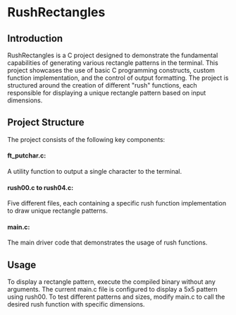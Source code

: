 # RushRectangles
## Introduction
RushRectangles is a C project designed to demonstrate the fundamental capabilities of generating various rectangle patterns in the terminal. This project showcases the use of basic C programming constructs, custom function implementation, and the control of output formatting. The project is structured around the creation of different "rush" functions, each responsible for displaying a unique rectangle pattern based on input dimensions.

## Project Structure
The project consists of the following key components:

#### ft_putchar.c:
A utility function to output a single character to the terminal.
#### rush00.c to rush04.c:
Five different files, each containing a specific rush function implementation to draw unique rectangle patterns.
#### main.c:
The main driver code that demonstrates the usage of rush functions.

## Usage
To display a rectangle pattern, execute the compiled binary without any arguments. The current main.c file is configured to display a 5x5 pattern using rush00. To test different patterns and sizes, modify main.c to call the desired rush function with specific dimensions.
